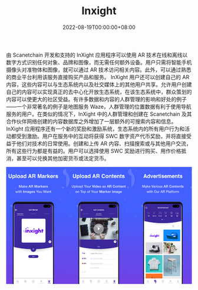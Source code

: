 ﻿---
title: "Inxight"
description: "由 Scanetch 开发和支持的 InXight 应用程序"
date: 2022-08-19T00:00:00+08:00
lastmod: 2022-08-19T00:00:00+08:00
draft: false
authors: ["boogArno"]
featuredImage: "inxight.png"
tags: ["Other","Inxight"]
categories: ["nfts"]
nfts: ["Other"]
blockchain: "ETH"
website: "https://www.instagram.com/"
twitter: "https://twitter.com/Scanetchain_SWC"
discord: ""
telegram: ""
github: ""
youtube: "https://www.youtube.com/channel/UCUE5MO9_rxWoX1xWGcjPQHw"
twitch: ""
facebook: "https://www.facebook.com/Scanetchain.io/"
instagram: "https://www.instagram.com/scanetchain/"
reddit: ""
medium: "https://medium.com/@scanetchain"
steam: ""
gitbook: ""
googleplay: ""
appstore: ""
status: "Live"
weight: 
lightgallery: true
toc: true
pinned: false
recommend: false
recommend1: false
---
由 Scanetchain 开发和支持的 InXight 应用程序可以使用 AR 技术在线和离线以数字方式识别任何对象、品牌和图像，而无需任何额外设备。用户只需将智能手机摄像头对准物体和图像，就可以通过 AR 技术访问相关内容。此外，可以通过熟悉的商业平台利用该服务直接购买产品和服务。 InXight 用户还可以创建自己的 AR 内容，这些内容可以与生态系统内以及社交媒体上的其他用户共享。允许用户创建自己的内容可以实现真正的去中心化开放生态系统，在该生态系统中，群众策划的内容可以使更大的社区受益。有许多数据和内容的人群管理的影响和好处的例子——一个非常著名的例子是地图服务 Waze，人群管理的位置数据有利于使用导航服务的用户。在类似的情况下，InXight 中的人群管理和创建在 Scanetchain 及其合作伙伴网络创建的内容数据库之外增加了一层额外的可搜索内容和信息。 InXight 应用程序还有一个新的奖励和激励系统，生态系统内的所有用户行为和活动都受到激励。用户在服务中的互动将获得 SWC 数字资产代币奖励，并将直接受益于他们对技术的日常使用。创建和上传 AR 内容、扫描搜索或与其他用户交流，所有这些行为都是有益的。用户可以选择使用 SWC 奖励进行购买、用作价格抵消，甚至可以兑换其他加密货币或法定货币。

![inxight-dapp-other-eth-image1_94c950e595694b6b1d35488e07ded352](inxight-dapp-other-eth-image1_94c950e595694b6b1d35488e07ded352.png)